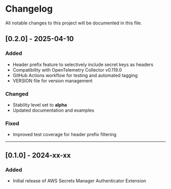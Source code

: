 # Changelog

All notable changes to this project will be documented in this file.

## [0.2.0] - 2025-04-10
### Added
- Header prefix feature to selectively include secret keys as headers
- Compatibility with OpenTelemetry Collector v0.119.0
- GitHub Actions workflow for testing and automated tagging
- VERSION file for version management

### Changed
- Stability level set to **alpha**
- Updated documentation and examples

### Fixed
- Improved test coverage for header prefix filtering

---

## [0.1.0] - 2024-xx-xx
### Added
- Initial release of AWS Secrets Manager Authenticator Extension
